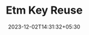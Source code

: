 ---
weight: 999
title: "Etm Key Reuse"
description: ""
icon: "article"
date: "2023-12-02T14:31:32+05:30"
lastmod: "2023-12-02T14:31:32+05:30"
draft: true
toc: true
---